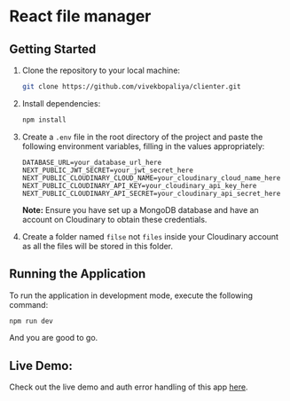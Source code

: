 # React file manager

## Getting Started

1. Clone the repository to your local machine:

    ```bash
    git clone https://github.com/vivekbopaliya/clienter.git
    ```

2. Install dependencies:

    ```bash
    npm install
    ```

3. Create a `.env` file in the root directory of the project and paste the following environment variables, filling in the values appropriately:

    ```plaintext
    DATABASE_URL=your_database_url_here
    NEXT_PUBLIC_JWT_SECRET=your_jwt_secret_here
    NEXT_PUBLIC_CLOUDINARY_CLOUD_NAME=your_cloudinary_cloud_name_here
    NEXT_PUBLIC_CLOUDINARY_API_KEY=your_cloudinary_api_key_here
    NEXT_PUBLIC_CLOUDINARY_API_SECRET=your_cloudinary_api_secret_here
    ```

    **Note:** Ensure you have set up a MongoDB database and have an account on Cloudinary to obtain these credentials.

4. Create a folder named `filse` not `files` inside your Cloudinary account as all the files will be stored in this folder.

## Running the Application

To run the application in development mode, execute the following command:

```bash
npm run dev
```

And you are good to go.

## Live Demo:
Check out the live demo and auth error handling of this app [here]('https://drive.google.com/drive/folders/1PKH5ra2OI_TwMfwsVA28ihXHrfSheoSQ?usp=drive_link').